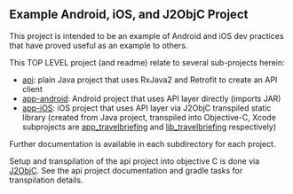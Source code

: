 
Example Android, iOS, and J2ObjC Project 
----------------------------------------

This project is intended to be an example of Android and iOS dev practices that have proved useful 
as an example to others. 

This TOP LEVEL project (and readme) relate to several sub-projects herein:   
* [api](api): plain Java project that uses RxJava2 and Retrofit to create an API client   
* [app-android](app-android): Android project that uses API layer directly (imports JAR) 
* [app-iOS](app-ios): iOS project that uses API layer via J2ObjC transpiled static library (created from Java project, transpiled into Objective-C, Xcode subprojects are [app_travelbriefing](app-ios/app_travelbriefing) and [lib_travelbriefing](app-ios/lib_travelbriefing) respectively)   

Further documentation is available in each subdirectory for each project.   

Setup and transpilation of the api project into objective C is done via [J2ObjC](http://j2objc.org). See the api project documentation and gradle tasks for transpilation details. 

